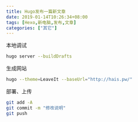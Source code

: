 ```yaml
---
title: Hugo发布一篇新文章
date: 2019-01-14T10:26:34+08:00
tags: [Hexo,新电脑,发布,文章]
categories: ["其它"]
---
```


本地调试
``` bash
hugo server --buildDrafts
```

生成网站
``` bash
hugo --theme=LeaveIt --baseUrl="http://hais.pw/"
```

部署、上传
``` bash
git add -A
git commit -m "修改说明"
git push
```
